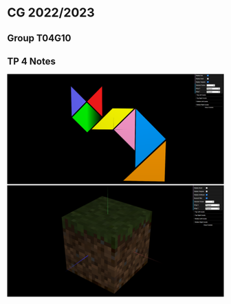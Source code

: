 # CG 2022/2023

## Group T04G10

## TP 4 Notes

![Screenshot 1](screenshots/cg-t04g10-tp4-1.png)
![Screenshot 2](screenshots/cg-t04g10-tp4-2.png)

